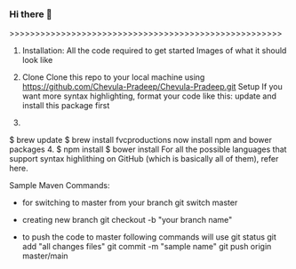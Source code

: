 ### Hi there 👋

<!--
**Chevula-Pradeep/Chevula-Pradeep** is a ✨ _special_ ✨ repository because its `README.md` (this file) appears on your GitHub profile.

Here are some ideas to get you started:

- 🔭 I’m currently working on ... Sample Project is "Swag Labs" and the website link is "https://www.saucedemo.com/v1/"
- 🌱 I’m currently learning ...Automation Testing
- 👯 I’m looking to collaborate on ...who is passionate about Automation Testing
- 🤔 I’m looking for help with ...who are cloning this project
- 💬 Ask me about ... and contact me via pradeepchevula5@gmail.com
- 📫 How to reach me: ...pradeepchevula5@gmail.com
- 😄 Pronouns: ...
- ⚡ Fun fact: ... ika modhaledadhama work............
--------------------------->>>>>>>>>>>>>>>>>>>>>>>>>>>>>>>>>>>>>>>>>>>>>>>>>>>>>>

1. Installation:
 All the code required to get started
Images of what it should look like

2. Clone
Clone this repo to your local machine using https://github.com/Chevula-Pradeep/Chevula-Pradeep.git
Setup
If you want more syntax highlighting, format your code like this:
update and install this package first
3. 
$ brew update
$ brew install fvcproductions
now install npm and bower packages
4. 
$ npm install
$ bower install
For all the possible languages that support syntax highlithing on GitHub (which is basically all of them), refer here.

Sample Maven Commands:
* for switching to master from your branch
git switch master

* creating new branch
  git checkout -b "your  branch name"

* to push the code to master following commands will use
  git status
  git add "all changes files"
  git commit -m "sample name"
  git push origin master/main
  
  



















